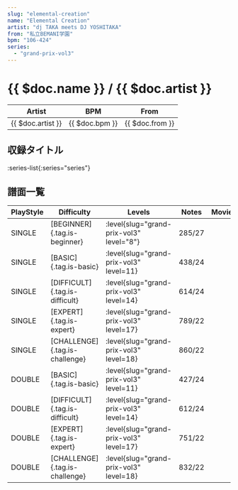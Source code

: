 ```yaml
---
slug: "elemental-creation"
name: "Elemental Creation"
artist: "dj TAKA meets DJ YOSHITAKA"
from: "私立BEMANI学園"
bpm: "106-424"
series:
  - "grand-prix-vol3"
---
```


# {{ $doc.name }} / {{ $doc.artist }}

|Artist|BPM|From|
|------|---|----|
|{{ $doc.artist }}|{{ $doc.bpm }}|{{ $doc.from }}|

## 収録タイトル

:series-list{:series="series"}

## 譜面一覧

|PlayStyle|Difficulty|Levels|Notes|Movie|
|---------|----------|------|-----|-----|
|SINGLE|[BEGINNER]{.tag.is-beginner}|<div class="field is-grouped is-grouped-multiline"> :level{slug="grand-prix-vol3" level="8"}</div>|285/27||
|SINGLE|[BASIC]{.tag.is-basic}|<div class="field is-grouped is-grouped-multiline"> :level{slug="grand-prix-vol3" level=11}</div>|438/24||
|SINGLE|[DIFFICULT]{.tag.is-difficult}|<div class="field is-grouped is-grouped-multiline"> :level{slug="grand-prix-vol3" level=14}</div>|614/24||
|SINGLE|[EXPERT]{.tag.is-expert}|<div class="field is-grouped is-grouped-multiline"> :level{slug="grand-prix-vol3" level=17}</div>|789/22||
|SINGLE|[CHALLENGE]{.tag.is-challenge}|<div class="field is-grouped is-grouped-multiline"> :level{slug="grand-prix-vol3" level=18}</div>|860/22||
|DOUBLE|[BASIC]{.tag.is-basic}|<div class="field is-grouped is-grouped-multiline"> :level{slug="grand-prix-vol3" level=11}</div>|427/24||
|DOUBLE|[DIFFICULT]{.tag.is-difficult}|<div class="field is-grouped is-grouped-multiline"> :level{slug="grand-prix-vol3" level=14}</div>|612/24||
|DOUBLE|[EXPERT]{.tag.is-expert}|<div class="field is-grouped is-grouped-multiline"> :level{slug="grand-prix-vol3" level=17}</div>|751/22||
|DOUBLE|[CHALLENGE]{.tag.is-challenge}|<div class="field is-grouped is-grouped-multiline"> :level{slug="grand-prix-vol3" level=18}</div>|832/22||
